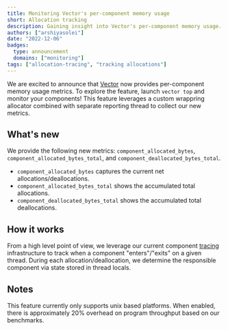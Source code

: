 ```yaml
---
title: Monitoring Vector's per-component memory usage
short: Allocation tracking
description: Gaining insight into Vector's per-component memory usage.
authors: ["arshiyasolei"]
date: "2022-12-06"
badges:
  type: announcement
  domains: ["monitoring"]
tags: ["allocation-tracing", "tracking allocations"]
---
```


We are excited to announce that [Vector] now provides per-component memory usage metrics. To explore the feature, launch `vector top` and monitor your components! This feature leverages a custom wrappring allocator combined with separate reporting thread to collect our new metrics. 

## What's new

We provide the following new metrics: `component_allocated_bytes`, `component_allocated_bytes_total`, and `component_deallocated_bytes_total`.
- `component_allocated_bytes` captures the current net allocations/deallocations.
- `component_allocated_bytes_total` shows the accumulated total allocations.
- `component_deallocated_bytes_total` shows the accumulated total deallocations. 

## How it works

From a high level point of view, we leverage our current component [tracing] infrastructure to track when a component "enters"/"exits" on a given thread. During each allocation/deallocation, we determine the responsible component via state stored in thread locals. 

## Notes

This feature currently only supports unix based platforms. When enabled, there is approximately 20% overhead on program throughput based on our benchmarks. 

[vector]: /
[tracing]: https://docs.rs/tracing/latest/tracing/
